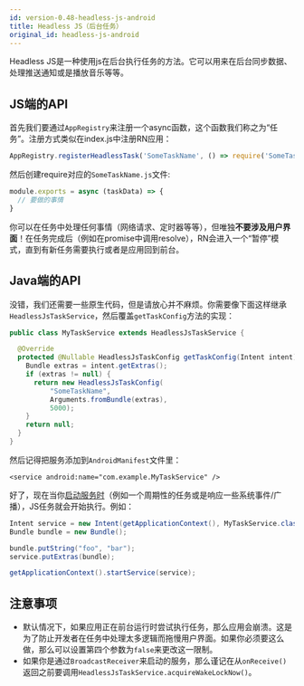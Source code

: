 ```yaml
---
id: version-0.48-headless-js-android
title: Headless JS（后台任务）
original_id: headless-js-android
---
```


Headless JS是一种使用js在后台执行任务的方法。它可以用来在后台同步数据、处理推送通知或是播放音乐等等。

## JS端的API

首先我们要通过`AppRegistry`来注册一个async函数，这个函数我们称之为“任务”。注册方式类似在index.js中注册RN应用：

```js
AppRegistry.registerHeadlessTask('SomeTaskName', () => require('SomeTaskName'));
```

然后创建require对应的`SomeTaskName.js`文件:

```js
module.exports = async (taskData) => {
  // 要做的事情
}
```

你可以在任务中处理任何事情（网络请求、定时器等等），但唯独**不要涉及用户界面**！在任务完成后（例如在promise中调用resolve），RN会进入一个“暂停”模式，直到有新任务需要执行或者是应用回到前台。

## Java端的API

没错，我们还需要一些原生代码，但是请放心并不麻烦。你需要像下面这样继承`HeadlessJsTaskService`，然后覆盖`getTaskConfig`方法的实现：

```java
public class MyTaskService extends HeadlessJsTaskService {

  @Override
  protected @Nullable HeadlessJsTaskConfig getTaskConfig(Intent intent) {
    Bundle extras = intent.getExtras();
    if (extras != null) {
      return new HeadlessJsTaskConfig(
          "SomeTaskName",
          Arguments.fromBundle(extras),
          5000);
    }
    return null;
  }
}
```

然后记得把服务添加到`AndroidManifest`文件里：
 
 ```
 <service android:name="com.example.MyTaskService" />
 ```


好了，现在当你[启动服务时][0]（例如一个周期性的任务或是响应一些系统事件/广播），JS任务就会开始执行。例如：

```java
Intent service = new Intent(getApplicationContext(), MyTaskService.class);
Bundle bundle = new Bundle();

bundle.putString("foo", "bar");
service.putExtras(bundle);

getApplicationContext().startService(service);
```


## 注意事项

* 默认情况下，如果应用正在前台运行时尝试执行任务，那么应用会崩溃。这是为了防止开发者在任务中处理太多逻辑而拖慢用户界面。如果你必须要这么做，那么可以设置第四个参数为`false`来更改这一限制。
* 如果你是通过`BroadcastReceiver`来启动的服务，那么谨记在从`onReceive()`返回之前要调用`HeadlessJsTaskService.acquireWakeLockNow()`。

[0]: https://developer.android.com/reference/android/content/Context.html#startService(android.content.Intent)